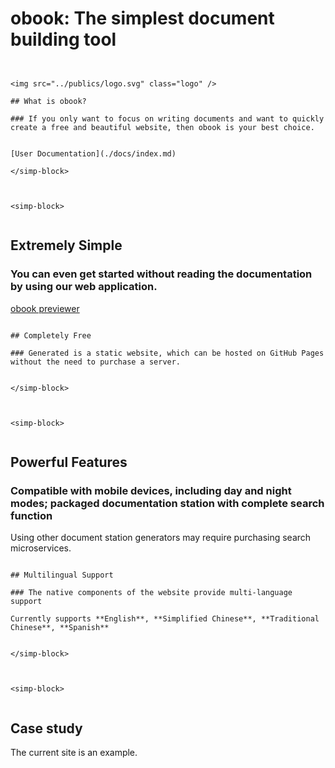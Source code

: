 # obook: The simplest document building tool


<l-m src="https://cdn.jsdelivr.net/npm/obook@2.1.11/blocks/simp-block.html"></l-m>

<simp-block>


```


<img src="../publics/logo.svg" class="logo" />

## What is obook?

### If you only want to focus on writing documents and want to quickly create a free and beautiful website, then obook is your best choice.


[User Documentation](./docs/index.md)

</simp-block>



<simp-block>


```

## Extremely Simple

### You can even get started without reading the documentation by using our web application.

[obook previewer](https://kirakiray.github.io/o-book/webapp/)


</simp-block>



<simp-block>


```

## Completely Free

### Generated is a static website, which can be hosted on GitHub Pages without the need to purchase a server.


</simp-block>



<simp-block>


```

## Powerful Features

### Compatible with mobile devices, including day and night modes; packaged documentation station with complete search function


Using other document station generators may require purchasing search microservices.


</simp-block>



<simp-block>


```

## Multilingual Support

### The native components of the website provide multi-language support

Currently supports **English**, **Simplified Chinese**, **Traditional Chinese**, **Spanish**


</simp-block>



<simp-block>


```

## Case study

The current site is an example.

</simp-block>

